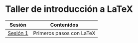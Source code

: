 # Taller de introducción a LaTeX

| Sesión | Contenidos |
| --- | --- |
| [Sesión 1](./Sesión%201) | Primeros pasos con LaTeX |
